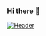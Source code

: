 ### Hi there 👋
[![Header](https://raw.githubusercontent.com/MartinHeinz/<OWNER>/<OWNER>/readme_header.png "Header")]('https://upload.wikimedia.org/wikipedia/commons/thumb/c/c3/Python-logo-notext.svg/1200px-Python-logo-notext.svg.png)
